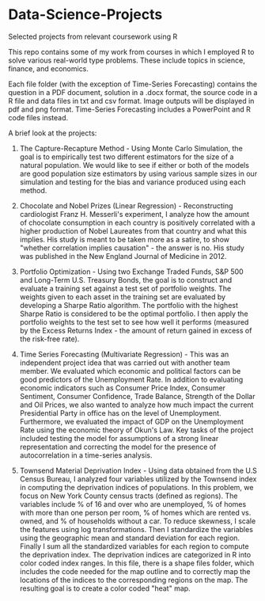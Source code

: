 # Data-Science-Projects
Selected projects from relevant coursework using R

This repo contains some of my work from courses in which I employed R to solve various real-world type problems. These include topics in science, finance, and economics.

Each file folder (with the exception of Time-Series Forecasting) contains the question in a PDF document, solution in a .docx format, the source code in a R file and data files in txt and csv format. Image outputs will be displayed in pdf and png format. Time-Series Forecasting includes a PowerPoint and R code files instead.

A brief look at the projects:

1) The Capture-Recapture Method - Using Monte Carlo Simulation, the goal is to empirically test two different estimators for the size of a natural population. We would like to see if either or both of the models are good population size estimators by using various sample sizes in our simulation and testing for the bias and variance produced using each method.

2) Chocolate and Nobel Prizes (Linear Regression) - Reconstructing cardiologist Franz H. Messerli's experiment, I analyze how the amount of chocolate consumption in each country is positively correlated with a higher production of Nobel Laureates from that country and what this implies. His study is meant to be taken more as a satire, to show "whether correlation implies causation" - the answer is no. His study was published in the New England Journal of Medicine in 2012.

3) Portfolio Optimization - Using two Exchange Traded Funds, S&P 500 and Long-Term U.S. Treasury Bonds, the goal is to construct and evaluate a training set against a test set of portfolio weights. The weights given to each asset in the training set are evaluated by developing a Sharpe Ratio algorithm. The portfolio with the highest Sharpe Ratio is considered to be the optimal portfolio. I then apply the portfolio weights to the test set to see how well it performs (measured by the Excess Returns Index - the amount of return gained in excess of the risk-free rate).

4) Time Series Forecasting (Multivariate Regression) - This was an independent project idea that was carried out with another team member. We evaluated which economic and political factors can be good predictors of the Unemployment Rate. In addition to evaluating economic indicators such as Consumer Price Index, Consumer Sentiment, Consumer Confidence, Trade Balance, Strength of the Dollar and Oil Prices, we also wanted to analyze how much impact the current Presidential Party in office has on the level of Unemployment. Furthermore, we evaluated the impact of GDP on the Unemployment Rate using the economic theory of Okun's Law. Key tasks of the project included testing the model for assumptions of a strong linear representation and correcting the model for the presence of autocorrelation in a time-series analysis.

5) Townsend Material Deprivation Index - Using data obtained from the U.S Census Bureau, I analyzed four variables utilized by the Townsend index in computing the deprivation indices of populations. In this problem, we focus on New York County census tracts (defined as regions). The variables include % of 16 and over who are unemployed, % of homes with more than one person per room, % of homes which are rented vs. owned, and % of households without a car. To reduce skewness, I scale the features using log transformations. Then I standardize the variables using the geographic mean and standard deviation for each region. Finally I sum all the standardized variables for each region to compute the deprivation index. The deprivation indices are categorized in R into color coded index ranges. In this file, there is a shape files folder, which includes the code needed for the map outline and to correctly map the locations of the indices to the corresponding regions on the map. The resulting goal is to create a color coded "heat" map.
